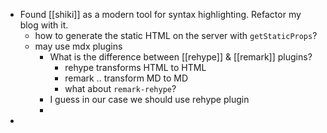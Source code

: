 - Found [[shiki]] as a modern tool for syntax highlighting. Refactor my blog with it.
	- how to generate the static HTML on the server with `getStaticProps`?
	- may use mdx plugins
		- What is the difference between [[rehype]] & [[remark]] plugins?
			- rehype transforms HTML to HTML
			- remark .. transform MD to MD
			- what about `remark-rehype`?
		- I guess in our case we should use rehype plugin
		-
-